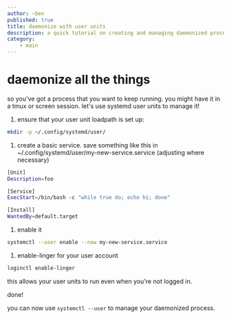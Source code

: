 ```yaml
---
author: ~ben
published: true
title: daemonize with user units
description: a quick tutorial on creating and managing daemonized processes with systemd user units
category: 
    - main
---
```


# daemonize all the things

so you've got a process that you want to keep running. you might have it in a
tmux or screen session. let's use systemd user units to manage it!

1. ensure that your user unit loadpath is set up:
```bash
mkdir -p ~/.config/systemd/user/
```

1. create a basic service. save something like this in ~/.config/systemd/user/my-new-service.service (adjusting where necessary)
```bash
[Unit]
Description=foo

[Service]
ExecStart=/bin/bash -c "while true do; echo hi; done"

[Install]
WantedBy=default.target
```

1. enable it
```bash
systemctl --user enable --now my-new-service.service
```

1. enable-linger for your user account
```bash
loginctl enable-linger
```
this allows your user units to run even when you're not logged in.

done!

you can now use `systemctl --user` to manage your daemonized process.

